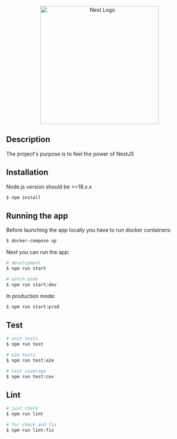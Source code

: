 <p align="center">
  <a href="http://nestjs.com/" target="blank"><img src="https://nestjs.com/img/logo_text.svg" width="320" alt="Nest Logo" /></a>
</p>

## Description

The project's purpose is to feel the power of NestJS

## Installation

Node.js version should be >=18.x.x

```bash
$ npm install
```

## Running the app

Before launching the app locally you have to run docker containers:

```bash
$ docker-compose up
```

Next you can run the app:

```bash
# development
$ npm run start

# watch mode
$ npm run start:dev
```

In production mode:

```bash
$ npm run start:prod
```

## Test

```bash
# unit tests
$ npm run test

# e2e tests
$ npm run test:e2e

# test coverage
$ npm run test:cov
```

## Lint

```bash
# just check
$ npm run lint

# for check and fix
$ npm run lint:fix
```
